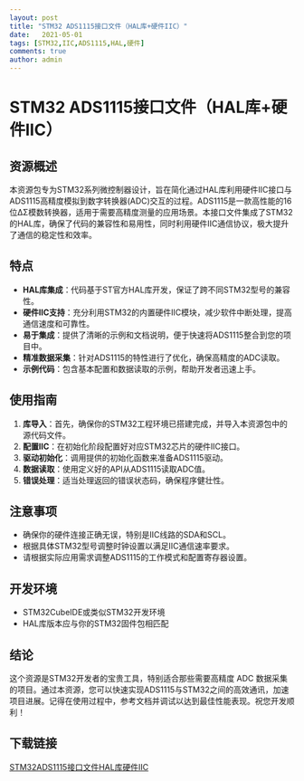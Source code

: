 ```yaml
---
layout: post
title: "STM32 ADS1115接口文件（HAL库+硬件IIC）"
date:   2021-05-01
tags: [STM32,IIC,ADS1115,HAL,硬件]
comments: true
author: admin
---
```

# STM32 ADS1115接口文件（HAL库+硬件IIC）

## 资源概述

本资源包专为STM32系列微控制器设计，旨在简化通过HAL库利用硬件IIC接口与ADS1115高精度模拟到数字转换器(ADC)交互的过程。ADS1115是一款高性能的16位ΔΣ模数转换器，适用于需要高精度测量的应用场景。本接口文件集成了STM32的HAL库，确保了代码的兼容性和易用性，同时利用硬件IIC通信协议，极大提升了通信的稳定性和效率。

## 特点

- **HAL库集成**：代码基于ST官方HAL库开发，保证了跨不同STM32型号的兼容性。
- **硬件IIC支持**：充分利用STM32的内置硬件IIC模块，减少软件中断处理，提高通信速度和可靠性。
- **易于集成**：提供了清晰的示例和文档说明，便于快速将ADS1115整合到您的项目中。
- **精准数据采集**：针对ADS1115的特性进行了优化，确保高精度的ADC读取。
- **示例代码**：包含基本配置和数据读取的示例，帮助开发者迅速上手。

## 使用指南

1. **库导入**：首先，确保你的STM32工程环境已搭建完成，并导入本资源包中的源代码文件。
2. **配置IIC**：在初始化阶段配置好对应STM32芯片的硬件IIC接口。
3. **驱动初始化**：调用提供的初始化函数来准备ADS1115驱动。
4. **数据读取**：使用定义好的API从ADS1115读取ADC值。
5. **错误处理**：适当处理返回的错误状态码，确保程序健壮性。

## 注意事项

- 确保你的硬件连接正确无误，特别是IIC线路的SDA和SCL。
- 根据具体STM32型号调整时钟设置以满足IIC通信速率要求。
- 请根据实际应用需求调整ADS1115的工作模式和配置寄存器设置。

## 开发环境

- STM32CubeIDE或类似STM32开发环境
- HAL库版本应与你的STM32固件包相匹配

## 结论

这个资源是STM32开发者的宝贵工具，特别适合那些需要高精度 ADC 数据采集的项目。通过本资源，您可以快速实现ADS1115与STM32之间的高效通讯，加速项目进展。记得在使用过程中，参考文档并调试以达到最佳性能表现。祝您开发顺利！

## 下载链接

[STM32ADS1115接口文件HAL库硬件IIC](https://pan.quark.cn/s/320ef1e5f2ae)
